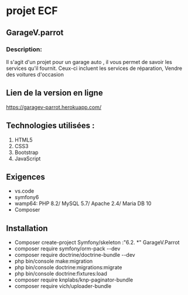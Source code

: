  # projet ECF 
 ## GarageV.parrot
 
 ### Description:
Il s'agit d'un projet pour un garage auto , il vous permet de savoir les services qu'il fournit.
Ceux-ci incluent les services de réparation,
Vendre des voitures d'occasion

## Lien de la version en ligne
https://garagev-parrot.herokuapp.com/

## Technologies utilisées :
1. HTML5
2. CSS3
3. Bootstrap
4. JavaScript 
 

## Exigences
  * vs.code
  * symfony6
  * wamp64:  PHP 8.2/ MySQL 5.7/ Apache 2.4/ Maria DB 10
  * Composer

  
## Installation
  * Composer create-project Symfony/skeleton :"6.2. *" GarageV.Parrot 
  * composer require symfony/orm-pack --dev
  * composer require doctrine/doctrine-bundle --dev
  * php bin/console make:migration
  * php bin/console doctrine:migrations:migrate
  * php bin/console doctrine:fixtures:load
  * composer require knplabs/knp-paginator-bundle
  * composer require vich/uploader-bundle

